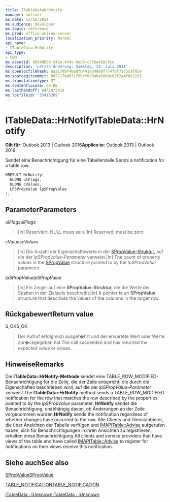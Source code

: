 ```yaml
---
title: ITableDataHrNotify
manager: soliver
ms.date: 11/16/2014
ms.audience: Developer
ms.topic: reference
ms.prod: office-online-server
localization_priority: Normal
api_name:
- ITableData.HrNotify
api_type:
- COM
ms.assetid: 98548b50-342e-434a-9ad3-c37ba418c5ce
description: 'Letzte Änderung: Samstag, 23. Juli 2011'
ms.openlocfilehash: aa2170bf4bedfb441ad4808f774f6f71d5caf85e
ms.sourcegitcommit: 8657170d071f9bcf680aba50b9c07f2a4fb82283
ms.translationtype: MT
ms.contentlocale: de-DE
ms.lasthandoff: 04/28/2019
ms.locfileid: "33413269"
---
```

# <a name="itabledatahrnotify"></a><span data-ttu-id="3c8d8-103">ITableData::HrNotify</span><span class="sxs-lookup"><span data-stu-id="3c8d8-103">ITableData::HrNotify</span></span>

  
  
<span data-ttu-id="3c8d8-104">**Gilt für**: Outlook 2013 | Outlook 2016</span><span class="sxs-lookup"><span data-stu-id="3c8d8-104">**Applies to**: Outlook 2013 | Outlook 2016</span></span> 
  
<span data-ttu-id="3c8d8-105">Sendet eine Benachrichtigung für eine Tabellenzeile.</span><span class="sxs-lookup"><span data-stu-id="3c8d8-105">Sends a notification for a table row.</span></span>
  
```cpp
HRESULT HrNotify(
  ULONG ulFlags,
  ULONG cValues,
  LPSPropValue lpSPropValue
);
```

## <a name="parameters"></a><span data-ttu-id="3c8d8-106">Parameter</span><span class="sxs-lookup"><span data-stu-id="3c8d8-106">Parameters</span></span>

 <span data-ttu-id="3c8d8-107">_ulFlags_</span><span class="sxs-lookup"><span data-stu-id="3c8d8-107">_ulFlags_</span></span>
  
> <span data-ttu-id="3c8d8-108">[in] Reserviert. NULL muss sein.</span><span class="sxs-lookup"><span data-stu-id="3c8d8-108">[in] Reserved; must be zero.</span></span>
    
 <span data-ttu-id="3c8d8-109">_cValues_</span><span class="sxs-lookup"><span data-stu-id="3c8d8-109">_cValues_</span></span>
  
> <span data-ttu-id="3c8d8-110">[in] Die Anzahl der Eigenschaftswerte in der [SPropValue-Struktur,](spropvalue.md) auf die der  _lpSPropValue-Parameter_ verweist.</span><span class="sxs-lookup"><span data-stu-id="3c8d8-110">[in] The count of property values in the [SPropValue](spropvalue.md) structure pointed to by the  _lpSPropValue_ parameter.</span></span> 
    
 <span data-ttu-id="3c8d8-111">_lpSPropValue_</span><span class="sxs-lookup"><span data-stu-id="3c8d8-111">_lpSPropValue_</span></span>
  
> <span data-ttu-id="3c8d8-112">[in] Ein Zeiger auf eine **SPropValue-Struktur,** die die Werte der Spalten in der Zielzeile beschreibt.</span><span class="sxs-lookup"><span data-stu-id="3c8d8-112">[in] A pointer to an **SPropValue** structure that describes the values of the columns in the target row.</span></span> 
    
## <a name="return-value"></a><span data-ttu-id="3c8d8-113">Rückgabewert</span><span class="sxs-lookup"><span data-stu-id="3c8d8-113">Return value</span></span>

<span data-ttu-id="3c8d8-114">S_OK</span><span class="sxs-lookup"><span data-stu-id="3c8d8-114">S_OK</span></span> 
  
> <span data-ttu-id="3c8d8-115">Der Aufruf erfolgreich ausgef�hrt und der erwartete Wert oder Werte zur�ckgegeben hat.</span><span class="sxs-lookup"><span data-stu-id="3c8d8-115">The call succeeded and has returned the expected value or values.</span></span>
    
## <a name="remarks"></a><span data-ttu-id="3c8d8-116">Hinweise</span><span class="sxs-lookup"><span data-stu-id="3c8d8-116">Remarks</span></span>

<span data-ttu-id="3c8d8-117">Die **ITableData::HrNotify-Methode** sendet eine TABLE_ROW_MODIFIED-Benachrichtigung für die Zeile, die der Zeile entspricht, die durch die Eigenschaften beschrieben wird, auf die der  _lpSPropValue-Parameter_ verweist.</span><span class="sxs-lookup"><span data-stu-id="3c8d8-117">The **ITableData::HrNotify** method sends a TABLE_ROW_MODIFIED notification for the row that matches the row described by the properties pointed to by the  _lpSPropValue_ parameter.</span></span> <span data-ttu-id="3c8d8-118">**HrNotify** sendet die Benachrichtigung, unabhängig davon, ob Änderungen an der Zeile vorgenommen wurden.</span><span class="sxs-lookup"><span data-stu-id="3c8d8-118">**HrNotify** sends the notification regardless of whether changes have occurred to the row.</span></span> <span data-ttu-id="3c8d8-119">Alle Clients und Dienstanbieter, die über Ansichten der Tabelle verfügen und [IMAPITable::Advise](imapitable-advise.md) aufgerufen haben, sich für Benachrichtigungen in ihren Ansichten zu registrieren, erhalten diese Benachrichtigung.</span><span class="sxs-lookup"><span data-stu-id="3c8d8-119">All clients and service providers that have views of the table and have called [IMAPITable::Advise](imapitable-advise.md) to register for notifications on their views receive this notification.</span></span> 
  
## <a name="see-also"></a><span data-ttu-id="3c8d8-120">Siehe auch</span><span class="sxs-lookup"><span data-stu-id="3c8d8-120">See also</span></span>



[<span data-ttu-id="3c8d8-121">SPropValue</span><span class="sxs-lookup"><span data-stu-id="3c8d8-121">SPropValue</span></span>](spropvalue.md)
  
[<span data-ttu-id="3c8d8-122">TABLE_NOTIFICATION</span><span class="sxs-lookup"><span data-stu-id="3c8d8-122">TABLE_NOTIFICATION</span></span>](table_notification.md)
  
[<span data-ttu-id="3c8d8-123">ITableData : IUnknown</span><span class="sxs-lookup"><span data-stu-id="3c8d8-123">ITableData : IUnknown</span></span>](itabledataiunknown.md)

